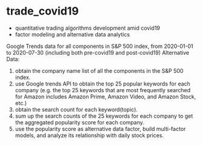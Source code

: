# trade_covid19

- quantitative trading algorithms development  amid covid19 
- factor modeling and alternative data analytics

Google Trends data for all components in S&P 500 index, from 2020-01-01 to 2020-07-30 (including both pre-covid19 and post-covid19)
Alternative Data:
1. obtain the company name list of all the components in the S&P 500 index.
2. use Google trends API to obtain the top 25 popular keywords for each company (e.g. the top 25 keywords that are most frequently searched for Amazon includes Amazon Prime, Amazon Video, and Amazon Stock, etc.)
3. obtain the search count for each keyword(topic).
4. sum up the search counts of the 25 keywords for each company to get the aggregated popularity score for each company.
5. use the popularity score as alternative data factor, build multi-factor models, and analyze its relationship with daily stock prices.
